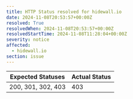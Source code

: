 ```yaml
---
title: HTTP Status resolved for hidewall.io
date: 2024-11-08T20:53:57+00:00Z
resolved: True
resolvedWhen: 2024-11-08T20:53:57+00:00Z
resolvedStartTime: 2024-11-08T11:28:04+00:00Z
severity: notice
affected:
  - hidewall.io
section: issue
---
```


| Expected Statuses | Actual Status  |
|-------------------|----------------|
| 200, 301, 302, 403 | 403 |
